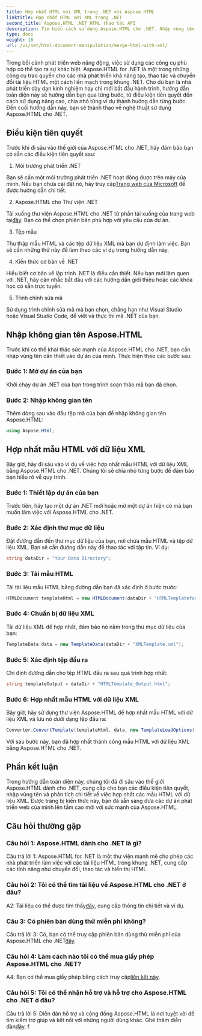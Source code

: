 ```yaml
---
title: Hợp nhất HTML với XML trong .NET với Aspose.HTML
linktitle: Hợp nhất HTML với XML trong .NET
second_title: Aspose.HTML .NET HTML thao tác API
description: Tìm hiểu cách sử dụng Aspose.HTML cho .NET. Nhập vùng tên, hợp nhất HTML với XML và nâng cao kỹ năng phát triển web của bạn với hướng dẫn toàn diện này.
type: docs
weight: 18
url: /vi/net/html-document-manipulation/merge-html-with-xml/
---
```


Trong bối cảnh phát triển web năng động, việc sử dụng các công cụ phù hợp có thể tạo ra sự khác biệt. Aspose.HTML for .NET là một trong những công cụ trao quyền cho các nhà phát triển khả năng tạo, thao tác và chuyển đổi tài liệu HTML một cách liền mạch trong khung .NET. Cho dù bạn là nhà phát triển dày dạn kinh nghiệm hay chỉ mới bắt đầu hành trình, hướng dẫn toàn diện này sẽ hướng dẫn bạn qua từng bước, từ điều kiện tiên quyết đến cách sử dụng nâng cao, chia nhỏ từng ví dụ thành hướng dẫn từng bước. Đến cuối hướng dẫn này, bạn sẽ thành thạo về nghệ thuật sử dụng Aspose.HTML cho .NET.

## Điều kiện tiên quyết

Trước khi đi sâu vào thế giới của Aspose.HTML cho .NET, hãy đảm bảo bạn có sẵn các điều kiện tiên quyết sau:

1. Môi trường phát triển .NET

Bạn sẽ cần một môi trường phát triển .NET hoạt động được trên máy của mình. Nếu bạn chưa cài đặt nó, hãy truy cập[Trang web của Microsoft](https://docs.microsoft.com/en-us/dotnet/core/install/) để được hướng dẫn chi tiết.

2. Aspose.HTML cho Thư viện .NET

 Tải xuống thư viện Aspose.HTML cho .NET từ phần tải xuống của trang web tại[đây](https://releases.aspose.com/html/net/). Bạn có thể chọn phiên bản phù hợp với yêu cầu của dự án.

3. Tệp mẫu

Thu thập mẫu HTML và các tệp dữ liệu XML mà bạn dự định làm việc. Bạn sẽ cần những thứ này để làm theo các ví dụ trong hướng dẫn này.

4. Kiến thức cơ bản về .NET

Hiểu biết cơ bản về lập trình .NET là điều cần thiết. Nếu bạn mới làm quen với .NET, hãy cân nhắc bắt đầu với các hướng dẫn giới thiệu hoặc các khóa học có sẵn trực tuyến.

5. Trình chỉnh sửa mã

Sử dụng trình chỉnh sửa mã mà bạn chọn, chẳng hạn như Visual Studio hoặc Visual Studio Code, để viết và thực thi mã .NET của bạn.

## Nhập không gian tên Aspose.HTML

Trước khi có thể khai thác sức mạnh của Aspose.HTML cho .NET, bạn cần nhập vùng tên cần thiết vào dự án của mình. Thực hiện theo các bước sau:

### Bước 1: Mở dự án của bạn

Khởi chạy dự án .NET của bạn trong trình soạn thảo mã bạn đã chọn.

### Bước 2: Nhập không gian tên

Thêm dòng sau vào đầu tệp mã của bạn để nhập không gian tên Aspose.HTML:

```csharp
using Aspose.Html;
```

## Hợp nhất mẫu HTML với dữ liệu XML

Bây giờ, hãy đi sâu vào ví dụ về việc hợp nhất mẫu HTML với dữ liệu XML bằng Aspose.HTML cho .NET. Chúng tôi sẽ chia nhỏ từng bước để đảm bảo bạn hiểu rõ về quy trình.

### Bước 1: Thiết lập dự án của bạn

Trước tiên, hãy tạo một dự án .NET mới hoặc mở một dự án hiện có mà bạn muốn làm việc với Aspose.HTML cho .NET.

### Bước 2: Xác định thư mục dữ liệu

Đặt đường dẫn đến thư mục dữ liệu của bạn, nơi chứa mẫu HTML và tệp dữ liệu XML. Bạn sẽ cần đường dẫn này để thao tác với tập tin. Ví dụ:

```csharp
string dataDir = "Your Data Directory";
```

### Bước 3: Tải mẫu HTML

Tải tài liệu mẫu HTML bằng đường dẫn bạn đã xác định ở bước trước:

```csharp
HTMLDocument templateHtml = new HTMLDocument(dataDir + "HTMLTemplateforXML.html");
```

### Bước 4: Chuẩn bị dữ liệu XML

Tải dữ liệu XML để hợp nhất, đảm bảo nó nằm trong thư mục dữ liệu của bạn:

```csharp
TemplateData data = new TemplateData(dataDir + "XMLTemplate.xml");
```

### Bước 5: Xác định tệp đầu ra

Chỉ định đường dẫn cho tệp HTML đầu ra sau quá trình hợp nhất:

```csharp
string templateOutput = dataDir + "HTMLTemplate_Output.html";
```

### Bước 6: Hợp nhất mẫu HTML với dữ liệu XML

Bây giờ, hãy sử dụng thư viện Aspose.HTML để hợp nhất mẫu HTML với dữ liệu XML và lưu nó dưới dạng tệp đầu ra:

```csharp
Converter.ConvertTemplate(templateHtml, data, new TemplateLoadOptions(), templateOutput);
```

Với sáu bước này, bạn đã hợp nhất thành công mẫu HTML với dữ liệu XML bằng Aspose.HTML cho .NET.

## Phần kết luận

Trong hướng dẫn toàn diện này, chúng tôi đã đi sâu vào thế giới Aspose.HTML dành cho .NET, cung cấp cho bạn các điều kiện tiên quyết, nhập vùng tên và phân tích chi tiết về việc hợp nhất các mẫu HTML với dữ liệu XML. Được trang bị kiến thức này, bạn đã sẵn sàng đưa các dự án phát triển web của mình lên tầm cao mới với sức mạnh của Aspose.HTML.

## Câu hỏi thường gặp

### Câu hỏi 1: Aspose.HTML dành cho .NET là gì?

Câu trả lời 1: Aspose.HTML for .NET là một thư viện mạnh mẽ cho phép các nhà phát triển làm việc với các tài liệu HTML trong khung .NET, cung cấp các tính năng như chuyển đổi, thao tác và hiển thị HTML.

### Câu hỏi 2: Tôi có thể tìm tài liệu về Aspose.HTML cho .NET ở đâu?

 A2: Tài liệu có thể được tìm thấy[đây](https://reference.aspose.com/html/net/), cung cấp thông tin chi tiết và ví dụ.

### Câu 3: Có phiên bản dùng thử miễn phí không?

 Câu trả lời 3: Có, bạn có thể truy cập phiên bản dùng thử miễn phí của Aspose.HTML cho .NET[đây](https://releases.aspose.com/).

### Câu hỏi 4: Làm cách nào tôi có thể mua giấy phép Aspose.HTML cho .NET?

 A4: Bạn có thể mua giấy phép bằng cách truy cập[liên kết này](https://purchase.aspose.com/buy).

### Câu hỏi 5: Tôi có thể nhận hỗ trợ và hỗ trợ cho Aspose.HTML cho .NET ở đâu?

 Câu trả lời 5: Diễn đàn hỗ trợ và cộng đồng Aspose.HTML là nơi tuyệt vời để tìm kiếm trợ giúp và kết nối với những người dùng khác. Ghé thăm diễn đàn[đây](https://forum.aspose.com/).
f
